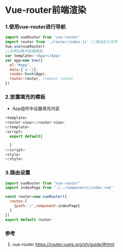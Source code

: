 # Vue-router前端渲染



### 1.使用vue-router进行导航

```javascript
import vueRouter from 'vue-router'
import router from './router/index.js' //路由定义文件
Vue.use(vueRouter)
//实例对象中挂载路由
var template=`<App></App>`
var app=new Vue({
  el:"#app",
  data:{'a':1},
  render:h=>h(App),
  router:router, //mount router
})

```



### 2.放置填充的模板

+ App组件中设置填充内容

```javascript
<template>
<router-view></router-view>
</template>
<script>
  export default{

  }
</script>
<style>
</style>
```



### 3.路由设置

```javascript
import vueRouter from "vue-router"
import indexPage from "./../components/index.vue"

const router=new vueRouter({
  routes:[
    {path:'/',component:indexPage}
  ]
})
export default router
```





### 参考

1. vue-router  https://router.vuejs.org/zh/guide/#html 

